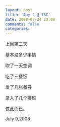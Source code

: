 ```yaml
---
layout: post
title: 'Day 2 @ IBC'
date: 2008-07-24 22:08
comments: false
categories: 
---
```

    

上岗第二天

基本没多少事情

吹了一天空调

吃了三餐饭

发了几张餐券

录入了几个排班

仅此而已。

July 9,2008
